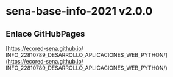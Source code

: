 # **sena-base-info-2021 v2.0.0**

## **Enlace GitHubPages**

[https://ecored-sena.github.io/
INFO_22810789_DESARROLLO_APLICACIONES_WEB_PYTHON/](https://ecored-sena.github.io/
INFO_22810789_DESARROLLO_APLICACIONES_WEB_PYTHON/)

#
